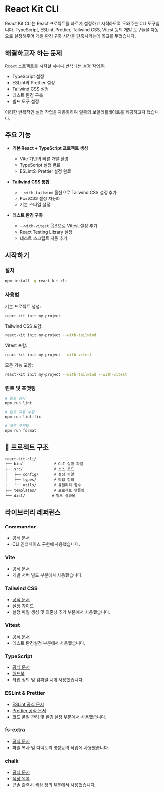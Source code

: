 # React Kit CLI

React Kit CLI는 React 프로젝트를 빠르게 설정하고 시작하도록 도와주는 CLI 도구입니다. TypeScript, ESLint, Prettier, Tailwind CSS, Vitest 등의 개발 도구들을 자동으로 설정해주어 개발 환경 구축 시간을 단축시키는데 목표를 두었습니다.

## 해결하고자 하는 문제

React 프로젝트를 시작할 때마다 반복되는 설정 작업들:
- TypeScript 설정
- ESLint와 Prettier 설정
- Tailwind CSS 설정
- 테스트 환경 구축
- 빌드 도구 설정

이러한 반복적인 설정 작업을 자동화하여 일종의 보일러플레이트를 제공하고자 했습니다.

## 주요 기능

- **기본 React + TypeScript 프로젝트 생성**
  - Vite 기반의 빠른 개발 환경
  - TypeScript 설정 완료
  - ESLint와 Prettier 설정 완료

- **Tailwind CSS 통합**
  - `--with-tailwind` 옵션으로 Tailwind CSS 설정 추가
  - PostCSS 설정 자동화
  - 기본 스타일 설정

- **테스트 환경 구축**
  - `--with-vitest` 옵션으로 Vitest 설정 추가
  - React Testing Library 설정
  - 테스트 스크립트 자동 추가

## 시작하기

### 설치

```bash
npm install -g react-kit-cli
```

### 사용법

기본 프로젝트 생성:
```bash
react-kit init my-project
```

Tailwind CSS 포함:
```bash
react-kit init my-project --with-tailwind
```

Vitest 포함:
```bash
react-kit init my-project --with-vitest
```

모든 기능 포함:
```bash
react-kit init my-project --with-tailwind --with-vitest
```

### 린트 및 포맷팅
```bash
# 린트 검사
npm run lint

# 린트 자동 수정
npm run lint:fix

# 코드 포맷팅
npm run format
```

## 📁 프로젝트 구조

```
react-kit-cli/
├── bin/              # CLI 실행 파일
├── src/              # 소스 코드
│   ├── config/       # 설정 파일
│   ├── types/        # 타입 정의
│   └── utils/        # 유틸리티 함수
├── templates/        # 프로젝트 템플릿
└── dist/            # 빌드 결과물
```

## 라이브러리 레퍼런스

### Commander
- [공식 문서](https://github.com/tj/commander.js/)
- CLI 인터페이스 구현에 사용했습니다. 

### Vite
- [공식 문서](https://vitejs.dev/)
- 개발 서버 빌드 부분에서 사용했습니다. 

### Tailwind CSS
- [공식 문서](https://tailwindcss.com/)
- [설정 가이드](https://tailwindcss.com/docs/configuration)
- 설정 파일 생성 및 의존성 추가 부분에서 사용했습니다.

### Vitest
- [공식 문서](https://vitest.dev/)
- 테스트 환경설정 부분에서 사용했습니다. 

### TypeScript
- [공식 문서](https://www.typescriptlang.org/)
- [핸드북](https://www.typescriptlang.org/docs/handbook/intro.html)
- 타입 정의 및 컴파일 시에 사용했습니다. 

### ESLint & Prettier
- [ESLint 공식 문서](https://eslint.org/)
- [Prettier 공식 문서](https://prettier.io/)
- 코드 품질 관리 및 환경 설정 부분에서 사용했습니다.

### fs-extra
- [공식 문서](https://github.com/jprichardson/node-fs-extra)
- 파일 복사 및 디렉토리 생성등의 작업에 사용했습니다. 

### chalk
- [공식 문서](https://github.com/chalk/chalk)
- [색상 목록](https://github.com/chalk/chalk#colors)
- 콘솔 출력시 색상 정의 부분에서 사용했습니다. 